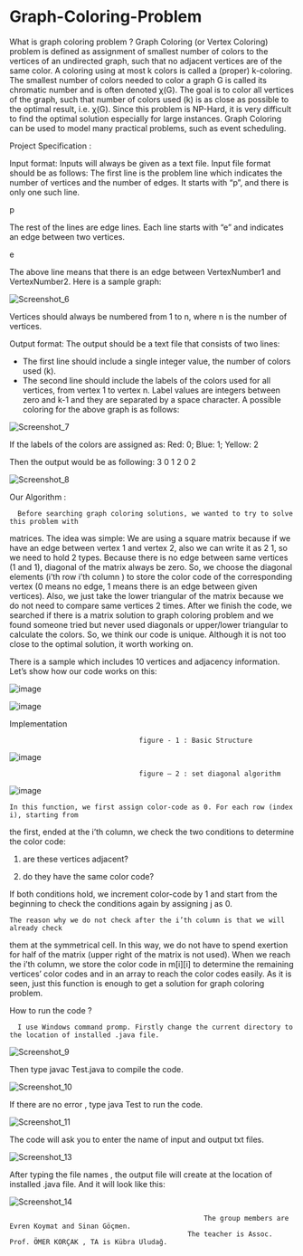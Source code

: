 # Graph-Coloring-Problem

What is graph coloring problem ?
        Graph Coloring (or Vertex Coloring) problem is defined as assignment of smallest number
  of colors to the vertices of an undirected graph, such that no adjacent vertices are of the same
  color. A coloring using at most k colors is called a (proper) k-coloring. The smallest number
  of colors needed to color a graph G is called its chromatic number and is often denoted χ(G).
  The goal is to color all vertices of the graph, such that number of colors used (k) is as close as
  possible to the optimal result, i.e. χ(G). Since this problem is NP-Hard, it is very difficult to
  find the optimal solution especially for large instances.
  Graph Coloring can be used to model many practical problems, such as event scheduling.

Project Specification : 

  Input format: Inputs will always be given as a text file. Input file format should be as
  follows:
  The first line is the problem line which indicates the number of vertices and the number of
  edges. It starts with “p”, and there is only one such line.
  
  p <NumVertices> <NumEdges>

  The rest of the lines are edge lines. Each line starts with “e” and indicates an edge between
  two vertices.
  
  e <VertexNumber1> <VertexNumber2>

  The above line means that there is an edge between VertexNumber1 and VertexNumber2.
  Here is a sample graph:
  


  ![Screenshot_6](https://user-images.githubusercontent.com/105942580/197558210-e10b1a80-3fb5-4a69-82a5-7b4ff6879dd7.png)
  


  Vertices should always be numbered from 1 to n, where n is the number of vertices.
  
  
  Output format: The output should be a text file that consists of two lines:
  - The first line should include a single integer value, the number of colors used (k).
  - The second line should include the labels of the colors used for all vertices, from
  vertex 1 to vertex n. Label values are integers between zero and k-1 and they are
  separated by a space character.
  A possible coloring for the above graph is as follows:

  
  ![Screenshot_7](https://user-images.githubusercontent.com/105942580/197559267-f39c939b-6b18-41ad-848f-b695480f18eb.png)

  
  If the labels of the colors are assigned as: Red: 0; Blue: 1; Yellow: 2
  
  Then the output would be as following:
  3
  0 1 2 0 2

  
  ![Screenshot_8](https://user-images.githubusercontent.com/105942580/197559907-ba2bf3e7-e022-46bf-bcab-0f4a4ebf1031.png)

  
Our Algorithm :
  
      Before searching graph coloring solutions, we wanted to try to solve this problem with
  matrices. The idea was simple: We are using a square matrix because if we have an edge
  between vertex 1 and vertex 2, also we can write it as 2 1, so we need to hold 2 types. Because
  there is no edge between same vertices (1 and 1), diagonal of the matrix always be zero. So, we
  choose the diagonal elements (i’th row i’th column ) to store the color code of the corresponding
  vertex (0 means no edge, 1 means there is an edge between given vertices). Also, we just take
  the lower triangular of the matrix because we do not need to compare same vertices 2 times.
  After we finish the code, we searched if there is a matrix solution to graph coloring problem
  and we found someone tried but never used diagonals or upper/lower triangular to calculate the
  colors. So, we think our code is unique. Although it is not too close to the optimal solution, it 
  worth working on.
  
  There is a sample which includes 10 vertices and adjacency information. Let’s show how our code works on this:
  
  ![image](https://user-images.githubusercontent.com/105942580/197561856-5c51fe25-395d-4c96-a524-482c319da77e.png)

  
  ![image](https://user-images.githubusercontent.com/105942580/197561861-2b786959-e618-45a9-b0fe-e789f2dcd9d6.png)
  

  Implementation
  
                                    figure - 1 : Basic Structure
  
  ![image](https://user-images.githubusercontent.com/105942580/197561927-2c4263b8-def0-48f5-8c8c-2610f893e94c.png)
  
  
                                    figure – 2 : set diagonal algorithm
  
  ![image](https://user-images.githubusercontent.com/105942580/197561975-a201af52-542b-47b1-9e86-74a05e68ad37.png)
  

  
    In this function, we first assign color-code as 0. For each row (index i), starting from 
  the first, ended at the i’th column, we check the two conditions to determine the color code: 
  
  1) are these vertices adjacent? 
  
  2) do they have the same color code?
  
  If both conditions hold, we increment color-code by 1 and start from the beginning to check the conditions again by assigning j as 0.
  
    The reason why we do not check after the i’th column is that we will already check 
  them at the symmetrical cell. In this way, we do not have to spend exertion for half of the 
  matrix (upper right of the matrix is not used).
  When we reach the i’th column, we store the color code in m[i][i] to determine the 
  remaining vertices’ color codes and in an array to reach the color codes easily.
  As it is seen, just this function is enough to get a solution for graph coloring problem.
  
  How to run the code ?
  
      I use Windows command promp. Firstly change the current directory to the location of installed .java file.
  
  
  ![Screenshot_9](https://user-images.githubusercontent.com/105942580/197566116-436690ed-d49b-4a63-8fe1-eedd07d46f42.png)
  
  
  Then type javac Test.java to compile the code.
  
  
  ![Screenshot_10](https://user-images.githubusercontent.com/105942580/197566298-563b0519-294c-4b16-8ea8-064ca1283e31.png)
  

  If there are no error , type java Test to run the code.
  
  
  ![Screenshot_11](https://user-images.githubusercontent.com/105942580/197566460-e7d928fc-624e-480c-9c53-72f64ddf64d5.png)

  
  The code will ask you to enter the name of input and output txt files.
  
  
  ![Screenshot_13](https://user-images.githubusercontent.com/105942580/197566708-c7d6effc-e35c-46a1-9495-fcf1a4c8ac5d.png)
  

  After typing the file names , the output file will create at the location of installed .java file. And it will look like this:
  
  
  ![Screenshot_14](https://user-images.githubusercontent.com/105942580/197566936-9604457f-f058-4108-a872-4fe81378d763.png)

 
  
  
                                                    The group members are Evren Koymat and Sinan Göçmen.
                                                The teacher is Assoc. Prof. ÖMER KORÇAK , TA is Kübra Uludağ.
